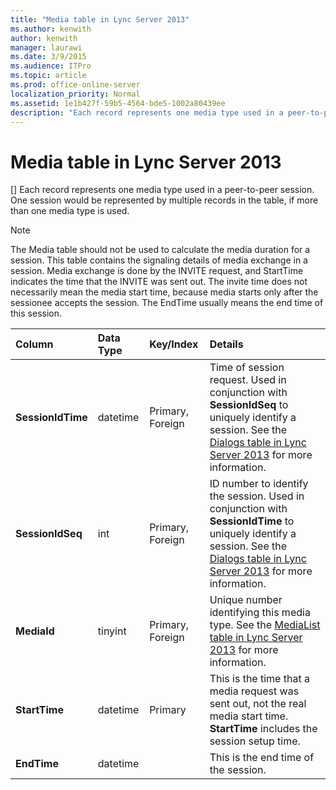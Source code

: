 ```yaml
---
title: "Media table in Lync Server 2013"
ms.author: kenwith
author: kenwith
manager: laurawi
ms.date: 3/9/2015
ms.audience: ITPro
ms.topic: article
ms.prod: office-online-server
localization_priority: Normal
ms.assetid: 1e1b427f-59b5-4564-bde5-1002a80439ee
description: "Each record represents one media type used in a peer-to-peer session. One session would be represented by multiple records in the table, if more than one media type is used."
---
```


# Media table in Lync Server 2013
[]
Each record represents one media type used in a peer-to-peer session. One session would be represented by multiple records in the table, if more than one media type is used.
  
> [!NOTE]
> The Media table should not be used to calculate the media duration for a session. This table contains the signaling details of media exchange in a session. Media exchange is done by the INVITE request, and StartTime indicates the time that the INVITE was sent out. The invite time does not necessarily mean the media start time, because media starts only after the sessionee accepts the session. The EndTime usually means the end time of this session. 
  
|**Column**|**Data Type**|**Key/Index**|**Details**|
|:-----|:-----|:-----|:-----|
|**SessionIdTime** <br/> |datetime  <br/> |Primary, Foreign  <br/> |Time of session request. Used in conjunction with **SessionIdSeq** to uniquely identify a session. See the [Dialogs table in Lync Server 2013](dialogs-table.md) for more information.  <br/> |
|**SessionIdSeq** <br/> |int  <br/> |Primary, Foreign  <br/> |ID number to identify the session. Used in conjunction with **SessionIdTime** to uniquely identify a session. See the [Dialogs table in Lync Server 2013](dialogs-table.md) for more information.  <br/> |
|**MediaId** <br/> |tinyint  <br/> |Primary, Foreign  <br/> |Unique number identifying this media type. See the [MediaList table in Lync Server 2013](medialist-table.md) for more information.  <br/> |
|**StartTime** <br/> |datetime  <br/> |Primary  <br/> |This is the time that a media request was sent out, not the real media start time. **StartTime** includes the session setup time.  <br/> |
|**EndTime** <br/> |datetime  <br/> ||This is the end time of the session.  <br/> |
   

